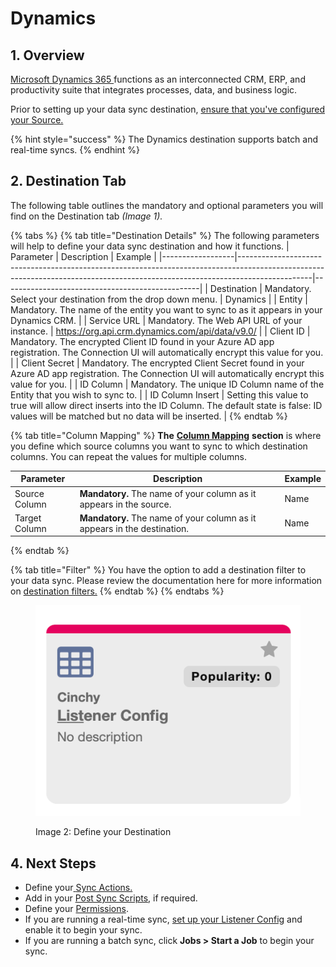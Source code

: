 # Dynamics

## 1. Overview

[Microsoft Dynamics 365 ](https://dynamics.microsoft.com/en-us/)functions as an interconnected CRM, ERP, and productivity suite that integrates processes, data, and business logic.

Prior to setting up your data sync destination, [ensure that you've configured your Source.](../supported-data-sync-sources/)

{% hint style="success" %}
The Dynamics destination supports batch and real-time syncs.
{% endhint %}

## 2. Destination Tab

The following table outlines the mandatory and optional parameters you will find on the Destination tab _(Image 1)._

{% tabs %}
{% tab title="Destination Details" %}
The following parameters will help to define your data sync destination and how it functions.
| Parameter        | Description                                                                                                                                                                  | Example                                         |
|------------------|------------------------------------------------------------------------------------------------------------------------------------------------------------------------------|-------------------------------------------------|
| Destination      | Mandatory. Select your destination from the drop down menu.                                                                                                                  | Dynamics                                        |
| Entity           | Mandatory. The name of the entity you want to sync to as it appears in your Dynamics CRM.                                                                                    |
| Service URL      | Mandatory. The Web API URL of your instance.                                                                                                                                | https://org.api.crm.dynamics.com/api/data/v9.0/ |
| Client ID        | Mandatory. The encrypted Client ID found in your Azure AD app registration. The Connection UI will automatically encrypt this value for you.                                 |
| Client Secret    | Mandatory. The encrypted Client Secret found in your Azure AD app registration. The Connection UI will automatically encrypt this value for you.                             |
| ID Column        | Mandatory. The unique ID Column name of the Entity that you wish to sync to.                                                                                                 |
| ID Column Insert | Setting this value to true will allow direct inserts into the ID Column. The default state is false: ID values will be matched but no data will be inserted. |
{% endtab %}

{% tab title="Column Mapping" %}
**The** [**Column Mapping**](../building-data-syncs/columns-and-mappings/#3.-column-mappings) **section** is where you define which source columns you want to sync to which destination columns. You can repeat the values for multiple columns.

| Parameter     | Description                                                              | Example |
| ------------- | ------------------------------------------------------------------------ | ------- |
| Source Column | **Mandatory.** The name of your column as it appears in the source.      | Name    |
| Target Column | **Mandatory.** The name of your column as it appears in the destination. | Name    |
{% endtab %}

{% tab title="Filter" %}
You have the option to add a destination filter to your data sync. Please review the documentation here for more information on [destination filters.](../building-data-syncs/advanced-settings/filters.md#target-filters)
{% endtab %}
{% endtabs %}

<figure><img src="../../.gitbook/assets/image (344).png" alt=""><figcaption><p>Image 2: Define your Destination</p></figcaption></figure>

## 4. Next Steps

* Define your[ ](../building-data-syncs/sync-actions.md)[Sync Actions.](../building-data-syncs/sync-actions.md)
* Add in your [Post Sync Scripts](../building-data-syncs/advanced-settings/post-sync-scripts.md), if required.
* Define your [Permissions](../building-data-syncs/#2.-create-a-data-sync-configuration).
* If you are running a real-time sync, [set up your Listener Config](../supported-real-time-sync-stream-sources/) and enable it to begin your sync.
* If you are running a batch sync, click **Jobs > Start a Job** to begin your sync.
